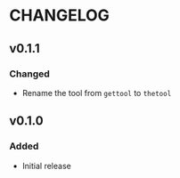 # CHANGELOG

## v0.1.1

### Changed

- Rename the tool from `gettool` to `thetool`

## v0.1.0

### Added

- Initial release
